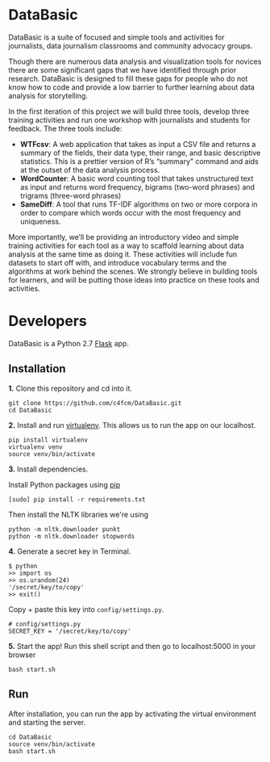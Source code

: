 # DataBasic

DataBasic is a suite of focused and simple tools and activities for journalists, data journalism classrooms and community advocacy groups.

Though there are numerous data analysis and visualization tools for novices there are some significant gaps that we have identified through prior research. DataBasic is designed to fill these gaps for people who do not know how to code and provide a low barrier to further learning about data analysis for storytelling.

In the first iteration of this project we will build three tools, develop three training activities and run one workshop with journalists and students for feedback. The three tools include:

* **WTFcsv**: A web application that takes as input a CSV file and returns a summary of the fields, their data type, their range, and basic descriptive statistics. This is a prettier version of R’s “summary” command and aids at the outset of the data analysis process.
* **WordCounter**: A basic word counting tool that takes unstructured text as input and returns word frequency, bigrams (two-word phrases) and trigrams (three-word phrases)
* **SameDiff**: A tool that runs TF-IDF algorithms on two or more corpora in order to compare which words occur with the most frequency and uniqueness.

More importantly, we’ll be providing an introductory video and simple training activities for each tool as a way to scaffold learning about data analysis at the same time as doing it. These activities will include fun datasets to start off with, and introduce vocabulary terms and the algorithms at work behind the scenes.  We strongly believe in building tools for learners, and will be putting those ideas into practice on these tools and activities.

# Developers

DataBasic is a Python 2.7 [Flask](https://github.com/mitsuhiko/flask) app.

## Installation

**1.** Clone this repository and cd into it.
```
git clone https://github.com/c4fcm/DataBasic.git
cd DataBasic
```

**2.** Install and run [virtualenv](http://virtualenv.readthedocs.org/en/latest/). This allows us to run the app on our localhost.
```
pip install virtualenv
virtualenv venv
source venv/bin/activate
```

**3.** Install dependencies.

Install Python packages using [pip](https://pip.pypa.io/en/latest/installing/)
```
[sudo] pip install -r requirements.txt
```
Then install the NLTK libraries we're using
```
python -m nltk.downloader punkt
python -m nltk.downloader stopwords
```

**4.** Generate a secret key in Terminal.
```
$ python
>> import os
>> os.urandom(24)
'/secret/key/to/copy'
>> exit()
```

Copy + paste this key into `config/settings.py`.
```
# config/settings.py
SECRET_KEY = '/secret/key/to/copy'
```

**5.** Start the app! Run this shell script and then go to localhost:5000 in your browser
```
bash start.sh
```

## Run

After installation, you can run the app by activating the virtual environment and starting the server. 

```
cd DataBasic
source venv/bin/activate
bash start.sh
```
